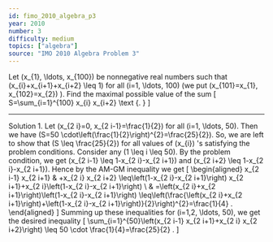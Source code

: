 ```yaml
---
id: fimo_2010_algebra_p3
year: 2010
number: 3
difficulty: medium
topics: ["algebra"]
source: "IMO 2010 Algebra Problem 3"
---
```


Let \(x_{1}, \ldots, x_{100}\) be nonnegative real numbers such that \(x_{i}+x_{i+1}+x_{i+2} \leq 1\) for all \(i=1, \ldots, 100\) (we put \(x_{101}=x_{1}, x_{102}=x_{2}\) ). Find the maximal possible value of the sum
\[
S=\sum_{i=1}^{100} x_{i} x_{i+2} \text {. }
\]


---
Solution 1. Let \(x_{2 i}=0, x_{2 i-1}=\frac{1}{2}\) for all \(i=1, \ldots, 50\). Then we have \(S=50 \cdot\left(\frac{1}{2}\right)^{2}=\frac{25}{2}\). So, we are left to show that \(S \leq \frac{25}{2}\) for all values of \(x_{i}\) 's satisfying the problem conditions.
Consider any \(1 \leq i \leq 50\). By the problem condition, we get \(x_{2 i-1} \leq 1-x_{2 i}-x_{2 i+1}\) and \(x_{2 i+2} \leq 1-x_{2 i}-x_{2 i+1}\). Hence by the AM-GM inequality we get
\[
\begin{aligned}
x_{2 i-1} x_{2 i+1} & +x_{2 i} x_{2 i+2} \leq\left(1-x_{2 i}-x_{2 i+1}\right) x_{2 i+1}+x_{2 i}\left(1-x_{2 i}-x_{2 i+1}\right) \\
& =\left(x_{2 i}+x_{2 i+1}\right)\left(1-x_{2 i}-x_{2 i+1}\right) \leq\left(\frac{\left(x_{2 i}+x_{2 i+1}\right)+\left(1-x_{2 i}-x_{2 i+1}\right)}{2}\right)^{2}=\frac{1}{4} .
\end{aligned}
\]
Summing up these inequalities for \(i=1,2, \ldots, 50\), we get the desired inequality
\[
\sum_{i=1}^{50}\left(x_{2 i-1} x_{2 i+1}+x_{2 i} x_{2 i+2}\right) \leq 50 \cdot \frac{1}{4}=\frac{25}{2} .
\]

